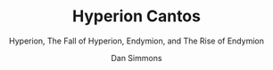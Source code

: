 ---
title: "Hyperion Cantos"
subtitle: "Hyperion, The Fall of Hyperion, Endymion, and The Rise of Endymion"
author: Dan Simmons
author_last: Simmons
slug: simmons-hyperion
type: fiction
img: true
genre: science fiction
isbn: 9780553283686
goodreads_id: 77566
pages: 2271
publish_year: 1990
rating: 
date_started:
date_completed:
priority: high
---